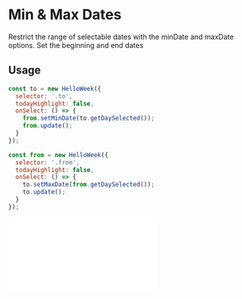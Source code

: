 # Min & Max Dates

Restrict the range of selectable dates with the minDate and maxDate options. Set the beginning and end dates

## Usage

```js
const to = new HelloWeek({
  selector: '.to',
  todayHighlight: false,
  onSelect: () => {
    from.setMinDate(to.getDaySelected());
    from.update();
  }
});

const from = new HelloWeek({
  selector: '.from',
  todayHighlight: false,
  onSelect: () => {
    to.setMaxDate(from.getDaySelected());
    to.update();
  }
});
```

<iframe
    src="docs/v2/demos/06-min-max.html"
    frameborder="no"
    allowfullscreen="allowfullscreen">
</iframe>
